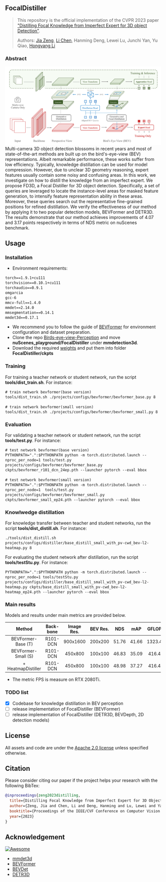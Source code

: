 ## FocalDistiller
> This repository is the official implementation of the CVPR 2023 paper ["Distilling Focal Knowledge from Imperfect Expert for 3D object Detection"](https://openaccess.thecvf.com/content/CVPR2023/html/Zeng_Distilling_Focal_Knowledge_From_Imperfect_Expert_for_3D_Object_Detection_CVPR_2023_paper.html). 
>
> Authors: [Jia Zeng](https://scholar.google.com/citations?hl=zh-CN&user=kYrUfMoAAAAJ), [Li Chen](https://scholar.google.com/citations?user=ulZxvY0AAAAJ&hl=en&authuser=1), Hanming Deng, Lewei Lu, Junchi Yan, Yu Qiao, [Hongyang Li](https://lihongyang.info/)

### Abstract
![](figs/FD3D.png)
Multi-camera 3D object detection blossoms in recent years and most of state-of-the-art methods are built up on the bird's-eye-view (BEV) representations. Albeit remarkable performance, these works suffer from low efficiency. Typically, knowledge distillation can be used for model compression. However, due to unclear 3D geometry reasoning, expert features usually contain some noisy and confusing areas. In this work, we investigate on how to distill the knowledge from an imperfect expert. We propose FD3D, a Focal Distiller for 3D object detection. Specifically, a set of queries are leveraged to locate the instance-level areas for masked feature generation, to intensify feature representation ability in these areas. Moreover, these queries search out the representative fine-grained positions for refined distillation. We verify the effectiveness of our method by applying it to two popular detection models, BEVFormer and DETR3D. The results demonstrate that our method achieves improvements of 4.07 and 3.17 points respectively in terms of NDS metric on nuScenes benchmark. 

## Usage
### Installation
* Environment requirements:
```
torch==1.9.1+cu111 
torchvision==0.10.1+cu111 
torchaudio==0.9.1
omgarcia
gcc-6
mmcv-full==1.4.0
mmdet==2.14.0
mmsegmentation==0.14.1
mmdet3d==0.17.1
```
* We recommend you to follow the guide of [BEVFormer](https://github.com/fundamentalvision/BEVFormer) for environment configuration and dataset preparation.
* Clone the repo [Birds-eye-view-Perception](https://github.com/OpenDriveLab/Birds-eye-view-Perception.git) and move **nuScenes_playground/FocalDistiller** under **mmdetection3d**.
* Download the required [weights](https://drive.google.com/drive/folders/1h2XHWVJ7SkClRpgk2nANOVj6k_Ywglel?usp=sharing) and put them into folder **FocalDistiller/ckpts**

### Training
For training a teacher network or student network, run the script **tools/dist_train.sh**. For instance:
```
# train network bevformer(base version)
tools/dist_train.sh ./projects/configs/bevformer/bevformer_base.py 8

# train network bevformer(small version)
tools/dist_train.sh ./projects/configs/bevformer/bevformer_small.py 8
```
### Evaluation
For validating a teacher network or student network, run the script **tools/test.py**. For instance:
```
# test network bevformer(base version)
PYTHONPATH=".":$PYTHONPATH python -m torch.distributed.launch --nproc_per_node=1 tools/test.py projects/configs/bevformer/bevformer_base.py  ckpts/bevformer_r101_dcn_24ep.pth --launcher pytorch --eval bbox

# test network bevformer(small version)
PYTHONPATH=".":$PYTHONPATH python -m torch.distributed.launch --nproc_per_node=1  tools/test.py projects/configs/bevformer/bevformer_small.py ckpts/bevformer_small_ep24.pth --launcher pytorch --eval bbox 
```

### Knowlwedge distillation
For knowledge transfer between teacher and student networks, run the script **tools/dist_distill.sh**. For instance:
```
./tools/dist_distill.sh projects/configs/distiller/base_distill_small_with_pv-cwd_bev-l2-heatmap.py 8
```
For evaluating the student network after distillation, run the script **tools/testStu.py**. For instance:
```
PYTHONPATH=".":$PYTHONPATH python -m torch.distributed.launch --nproc_per_node=1 tools/testStu.py projects/configs/distiller/base_distill_small_with_pv-cwd_bev-l2-heatmap.py ckpts/base_distill_small_with_pv-cwd_bev-l2-heatmap_ep24.pth --launcher pytorch --eval bbox
```

### Main results

Models and results under main metrics are provided below.

| Method | Back-bone | Image Res. | BEV Res. | NDS | mAP | GFLOPS | FPS | Config | ckpt |
| :---: | :---: | :---: | :---: | :---:|:---:| :---: | :---: | :---: | :---: |
| BEVFormer-Base (T) | R101-DCN | 900x1600 | 200x200 | 51.76  | 41.66 | 1323.41 | 1.8 | [config](nuScenes_playground\FocalDistiller\projects\configs\bevformer\bevformer_base.py) | [weight](https://drive.google.com/file/d/1-QwiDW_IXisCO3JFnrjyB6ukeffQuhYB/view?usp=drive_link) |
| BEVFormer-Small (S)  | R101-DCN  | 450x800  | 100x100 | 46.83 | 35.09 | 416.46  | 5.9  | [config](nuScenes_playground\FocalDistiller\projects\configs\bevformer\bevformer_small.py) | [weight](https://drive.google.com/file/d/1ClTyExB5tBRfnmEC6EY73q5SKdeO5U8p/view?usp=drive_link) |
| + HeatmapDistiller   | R101-DCN  | 450x800  | 100x100 | 48.98 | 37.27 | 416.46  | 5.9  | [config](nuScenes_playground\FocalDistiller\projects\configs\distiller\base_distill_small_with_pv-cwd_bev-l2-heatmap.py) | [weight](https://drive.google.com/file/d/1wqDrnlfCHy4Fexilmo2C-kERZaNm0jAM/view?usp=drive_link) |

* The metric FPS is measure on RTX 2080Ti. 

### TODO list

- [x] Codebase for knowledge distillation in BEV perception
- [ ] release implementation of FocalDistiller (BEVFormer)
- [ ] release implementation of FocalDistiller (DETR3D, BEVDepth, 2D detection models)

## License

All assets and code are under the [Apache 2.0 license](../LICENSE) unless specified otherwise.

## Citation

Please consider citing our paper if the project helps your research with the following BibTex:

```bibtex
@inproceedings{zeng2023distilling,
  title={Distilling Focal Knowledge from Imperfect Expert for 3D Object Detection},
  author={Zeng, Jia and Chen, Li and Deng, Hanming and Lu, Lewei and Yan, Junchi and Qiao, Yu and Li, Hongyang},
  booktitle={Proceedings of the IEEE/CVF Conference on Computer Vision and Pattern Recognition},
  year={2023}
}
```
## Acknowledgement

[![Awesome](https://awesome.re/badge.svg)](https://awesome.re)

- [mmdet3d](https://github.com/open-mmlab/mmdetection3d)
- [BEVFormer](https://github.com/fundamentalvision/BEVFormer)
- [BEVDet](https://github.com/HuangJunJie2017/BEVDet)
- [DETR3D](https://github.com/WangYueFt/detr3d)